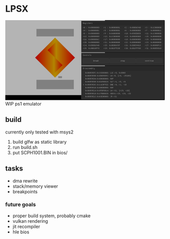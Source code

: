 # LPSX
![](screenshot.png)
WIP ps1 emulator


## build
currently only tested with msys2
1. build glfw as static library
2. run build.sh
3. put SCPH1001.BIN in bios/


## tasks
- dma rewrite
- stack/memory viewer
- breakpoints
### future goals
- proper build system, probably cmake
- vulkan rendering
- jit recompiler
- hle bios
